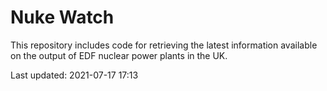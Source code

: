 # Nuke Watch

This repository includes code for retrieving the latest information available on the output of EDF nuclear power plants in the UK.

Last updated: 2021-07-17 17:13